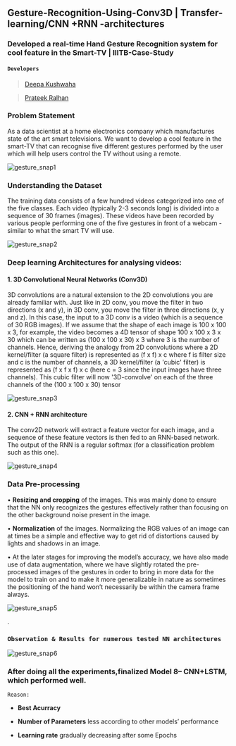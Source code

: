 ## Gesture-Recognition-Using-Conv3D | Transfer-learning/CNN +RNN -architectures 
 
### Developed a real-time Hand Gesture Recognition system for cool feature in the Smart-TV | IIITB-Case-Study

#### `Developers`
> [Deepa Kushwaha](https://github.com/deepakush)

> [Prateek Ralhan](https://github.com/prateekralhan)

### Problem Statement
As a data scientist at a home electronics company which manufactures state of the art smart televisions. We want to develop a cool feature in the smart-TV that can recognise five different gestures performed by the user which will help users control the TV without using a remote. 

![gesture_snap1](https://user-images.githubusercontent.com/40426356/87458252-562c7600-c627-11ea-8c24-e50cc51f5341.PNG)

### Understanding the Dataset
The training data consists of a few hundred videos categorized into one of the five classes. Each video (typically 2-3 seconds long) is divided into a sequence of 30 frames (images). These videos have been recorded by various people performing one of the five gestures in front of a webcam - similar to what the smart TV will use. 

![gesture_snap2](https://user-images.githubusercontent.com/40426356/87464407-b247c800-c630-11ea-937b-cd8386105236.PNG)

### Deep learning Architectures for analysing videos:

#### 1. 3D Convolutional Neural Networks (Conv3D)

3D convolutions are a natural extension to the 2D convolutions you are already familiar with. Just like in 2D conv, you move the filter in two directions (x and y), in 3D conv, you move the filter in three directions (x, y and z). In this case, the input to a 3D conv is a video (which is a sequence of 30 RGB images). If we assume that the shape of each image is 100 x 100 x 3, for example, the video becomes a 4D tensor of shape 100 x 100 x 3 x 30 which can be written as (100 x 100 x 30) x 3 where 3 is the number of channels. Hence, deriving the analogy from 2D convolutions where a 2D kernel/filter (a square filter) is represented as (f x f) x c where f is filter size and c is the number of channels, a 3D kernel/filter (a 'cubic' filter) is represented as (f x f x f) x c (here c = 3 since the input images have three channels). This cubic filter will now '3D-convolve' on each of the three channels of the (100 x 100 x 30) tensor

![gesture_snap3](https://user-images.githubusercontent.com/40426356/87458267-5cbaed80-c627-11ea-9fb4-637740eec0de.PNG)

#### 2. CNN + RNN architecture 

The conv2D network will extract a feature vector for each image, and a sequence of these feature vectors is then fed to an RNN-based network. The output of the RNN is a regular softmax (for a classification problem such as this one).

![gesture_snap4](https://user-images.githubusercontent.com/40426356/87458277-5f1d4780-c627-11ea-988c-48d160b81456.PNG)


### Data Pre-processing

•	**Resizing and cropping** of the images. This was mainly done to ensure that the NN only recognizes the gestures effectively rather than focusing on the other background noise present in the image.

•	**Normalization** of the images. Normalizing the RGB values of an image can at times be a simple and effective way to get rid of distortions caused by lights and shadows in an image.

•	At the later stages for improving the model’s accuracy, we have also made use of data augmentation, where we have slightly rotated the pre-processed images of the gestures in order to bring in more data for the model to train on and to make it more generalizable in nature as sometimes the positioning of the hand won’t necessarily be within the camera frame always.

![gesture_snap5](https://user-images.githubusercontent.com/40426356/87458294-63e1fb80-c627-11ea-981b-066f89cc185f.PNG)

. 

###             `Observation & Results for numerous tested NN architectures`

![gesture_snap6](https://user-images.githubusercontent.com/40426356/87458305-680e1900-c627-11ea-9cf4-4ab0b6e61f43.PNG)

### After doing all the experiments,finalized Model 8– CNN+LSTM, which performed well.

`Reason:`

* **Best Acurracy**

* **Number of Parameters** less according to other models’ performance

*	**Learning rate** gradually decreasing after some Epochs



